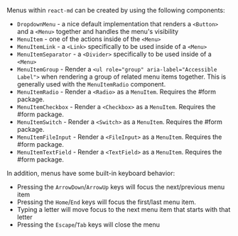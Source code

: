 Menus within `react-md` can be created by using the following components:

- `DropdownMenu` - a nice default implementation that renders a `<Button>` and a
  `<Menu>` together and handles the menu's visibility
- `MenuItem` - one of the actions inside of the `<Menu>`
- `MenuItemLink` - a `<Link>` specifically to be used inside of a `<Menu>`
- `MenuItemSeparator` - a `<Divider>` specifically to be used inside of a
  `<Menu>`
- `MenuItemGroup` - Render a `<ul role="group" aria-label="Accessible Label">`
  when rendering a group of related menu items together. This is generally used
  with the `MenuItemRadio` component.
- `MenuItemRadio` - Render a `<Radio>` as a `MenuItem`. Requires the #form
  package.
- `MenuItemCheckbox` - Render a `<Checkbox>` as a `MenuItem`. Requires the #form
  package.
- `MenuItemSwitch` - Render a `<Switch>` as a `MenuItem`. Requires the #form
  package.
- `MenuItemFileInput` - Render a `<FileInput>` as a `MenuItem`. Requires the
  #form package.
- `MenuItemTextField` - Render a `<TextField>` as a `MenuItem`. Requires the
  #form package.

In addition, menus have some built-in keyboard behavior:

- Pressing the `ArrowDown`/`ArrowUp` keys will focus the next/previous menu item
- Pressing the `Home`/`End` keys will focus the first/last menu item.
- Typing a letter will move focus to the next menu item that starts with that
  letter
- Pressing the `Escape`/`Tab` keys will close the menu
